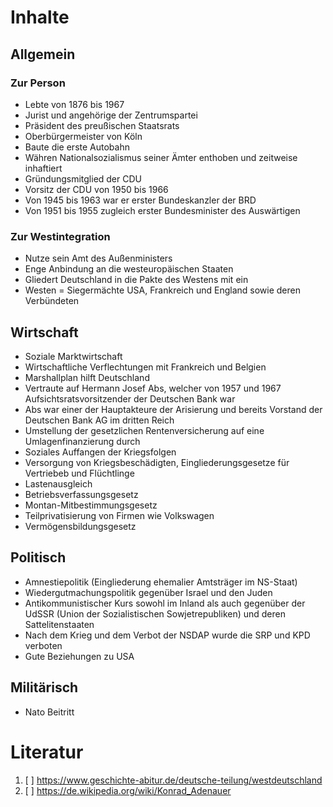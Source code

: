 # Inhalte

## Allgemein

### Zur Person

- Lebte von 1876 bis 1967
- Jurist und angehörige der Zentrumspartei
- Präsident des preußischen Staatsrats
- Oberbürgermeister von Köln
- Baute die erste Autobahn
- Währen Nationalsozialismus seiner Ämter enthoben und zeitweise inhaftiert
- Gründungsmitglied der CDU
- Vorsitz der CDU von 1950 bis 1966
- Von 1945 bis 1963 war er erster Bundeskanzler der BRD
- Von 1951 bis 1955 zugleich erster Bundesminister des Auswärtigen

### Zur Westintegration

- Nutze sein Amt des Außenministers
- Enge Anbindung an die westeuropäischen Staaten
- Gliedert Deutschland in die Pakte des Westens mit ein
- Westen = Siegermächte USA, Frankreich und England sowie deren Verbündeten

## Wirtschaft

- Soziale Marktwirtschaft
- Wirtschaftliche Verflechtungen mit Frankreich und Belgien
- Marshallplan hilft Deutschland
- Vertraute auf Hermann Josef Abs, welcher von 1957 und 1967 Aufsichtsratsvorsitzender der Deutschen Bank war
- Abs war einer der Hauptakteure der Arisierung und bereits Vorstand der Deutschen Bank AG im dritten Reich
- Umstellung der gesetzlichen Rentenversicherung auf eine Umlagenfinanzierung durch
- Soziales Auffangen der Kriegsfolgen
- Versorgung von Kriegsbeschädigten, Eingliederungsgesetze für Vertriebeb und Flüchtlinge
- Lastenausgleich
- Betriebsverfassungsgesetz
- Montan-Mitbestimmungsgesetz
- Teilprivatisierung von Firmen wie Volkswagen
- Vermögensbildungsgesetz

## Politisch

- Amnestiepolitik (Eingliederung ehemalier Amtsträger im NS-Staat)
- Wiedergutmachungspolitik gegenüber Israel und den Juden
- Antikommunistischer Kurs sowohl im Inland als auch gegenüber der UdSSR (Union der Sozialistischen Sowjetrepubliken) und deren Sattelitenstaaten
- Nach dem Krieg und dem Verbot der NSDAP wurde die SRP und KPD verboten
- Gute Beziehungen zu USA

## Militärisch

- Nato Beitritt

# Literatur

1. [ ] https://www.geschichte-abitur.de/deutsche-teilung/westdeutschland
2. [ ] https://de.wikipedia.org/wiki/Konrad_Adenauer
